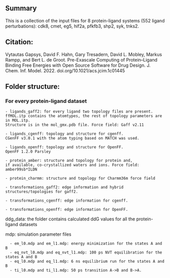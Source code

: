 
## Summary ##
This is a collection of the input files for 8 protein-ligand systems (552 ligand perturbations):
cdk8, cmet, eg5, hif2a, pfkfb3, shp2, syk, tnks2.

## Citation: ##
Vytautas Gapsys, David F. Hahn, Gary Tresadern, David L. Mobley, Markus Rampp, and Bert L. de Groot. Pre-Exascale Computing of Protein–Ligand Binding Free Energies with Open Source Software for Drug Design. J. Chem. Inf. Model. 2022. doi.org/10.1021/acs.jcim.1c01445

## Folder structure: ##
   ### For every protein-ligand dataset ###
	- ligands_gaff2: for every ligand two topology files are present. 
	ffMOL.itp contains the atomtypes, the rest of topology parameters are in MOL.itp. 
	Structure is in the mol_gmx.pdb file. Force field: Gaff v2.11
	
	- ligands_cgenff: topology and structure for cgenff. 
	CGenFF v3.0.1 with the atom typing based on MATCH was used.
	
	- ligands_openff: topology and structure for OpenFF. 
	OpenFF 1.2.0 Parsley

	- protein_amber: structure and topology for protein and, 
	if available, co-crystallized waters and ions. Force field: amber99sb*ILDN
	
	- protein_charmm: structure and topology for Charmm36m force field
	
	- transformations_gaff2: edge information and hybrid structures/topologies for gaff2.
	
	- transformations_cgenff: edge information for cgenff. 

	- transformations_openff: edge information for OpenFF. 
	
  ddg_data: the folder contains calculated ddG values for all the protein-ligand datasets

  mdp: simulation parameter files
  ```
	- em_l0.mdp and em_l1.mdp: energy minimization for the states A and B
	- eq_nvt_l0.mdp and eq_nvt_l1.mdp: 100 ps NVT equilibration for the states A and B
	- eq_l0.mdp and eq_l1.mdp: 6 ns equilibrium run for the states A and B
	- ti_l0.mdp and ti_l1.mdp: 50 ps transition A->B and B->A. 
```
